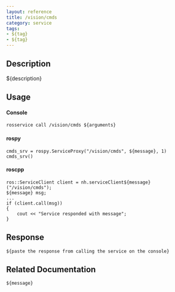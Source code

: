 ```yaml
---
layout: reference
title: /vision/cmds
category: service
tags: 
- ${tag} 
- ${tag}
---
```


## Description
${description}

## Usage
#### Console
```
rosservice call /vision/cmds ${arguments}
```

#### rospy
```
cmds_srv = rospy.ServiceProxy("/vision/cmds", ${message}, 1)
cmds_srv()
```

#### roscpp
```
ros::ServiceClient client = nh.serviceClient${message}("/vision/cmds");
${message} msg;
...
if (client.call(msg))
{
    cout << "Service responded with message";
}
```

## Response
```
${paste the response from calling the service on the console}
```

## Related Documentation
``${message}``  